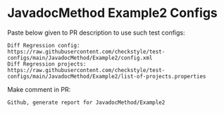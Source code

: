 # JavadocMethod Example2 Configs
Paste below given to PR description to use such test configs:
```
Diff Regression config: https://raw.githubusercontent.com/checkstyle/test-configs/main/JavadocMethod/Example2/config.xml
Diff Regression projects: https://raw.githubusercontent.com/checkstyle/test-configs/main/JavadocMethod/Example2/list-of-projects.properties
```
Make comment in PR:
```
Github, generate report for JavadocMethod/Example2
```
